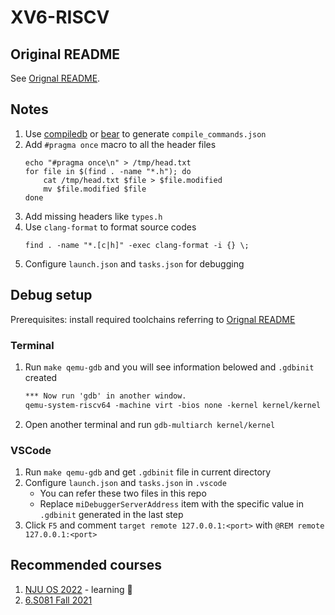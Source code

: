 # XV6-RISCV

## Original README
See [Orignal README](https://github.com/Aneureka/xv6-riscv/blob/riscv/README).

## Notes
1. Use [compiledb](https://github.com/nickdiego/compiledb) or [bear](https://github.com/rizsotto/Bear/) to generate `compile_commands.json`
2. Add `#pragma once` macro to all the header files
    ```shell
    echo "#pragma once\n" > /tmp/head.txt
    for file in $(find . -name "*.h"); do
        cat /tmp/head.txt $file > $file.modified
        mv $file.modified $file
    done
    ```
3. Add missing headers like `types.h`
4. Use `clang-format` to format source codes
    ```shell
    find . -name "*.[c|h]" -exec clang-format -i {} \;
    ```
5. Configure `launch.json` and `tasks.json` for debugging

## Debug setup
Prerequisites: install required toolchains referring to  [Orignal README](https://github.com/Aneureka/xv6-riscv/blob/riscv/README)

### Terminal
1. Run `make qemu-gdb` and you will see information belowed and `.gdbinit` created
    ```txt
    *** Now run 'gdb' in another window.
    qemu-system-riscv64 -machine virt -bios none -kernel kernel/kernel -m 128M -smp 3 -nographic -drive file=fs.img,if=none,format=raw,id=x0 -device virtio-blk-device,drive=x0,bus=virtio-mmio-bus.0 -S -gdb tcp::25000
    ```
2. Open another terminal and run `gdb-multiarch kernel/kernel`

### VSCode
1. Run `make qemu-gdb` and get `.gdbinit` file in current directory
2. Configure `launch.json` and `tasks.json` in `.vscode`
    - You can refer these two files in this repo
    - Replace `miDebuggerServerAddress` item with the specific value in `.gdbinit` generated in the last step
3. Click `F5` and comment `target remote 127.0.0.1:<port>` with `@REM remote 127.0.0.1:<port>`

## Recommended courses
1. [NJU OS 2022](https://jyywiki.cn/OS/2022/) - learning 🥳
2. [6.S081 Fall 2021](https://pdos.csail.mit.edu/6.828/2021/)
